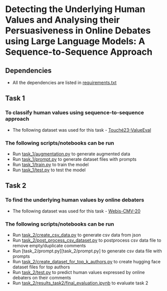 # Detecting the Underlying Human Values and Analysing their Persuasiveness in Online Debates using Large Language Models: A Sequence-to-Sequence Approach

## Dependencies
* All the dependencies are listed in [requirements.txt](requirements.txt)

## Task 1
### To classify human values using sequence-to-sequence approach
* The following dataset was used for this task - [Touché23-ValueEval](https://zenodo.org/record/7879430)

### The following scripts/notebooks can be run
* Run [task_1/augmentation.py](task_1/augmentation.py) to generate augmented data
* Run [task_1/prompt.py](task_1/prompt.py) to generate dataset files with prompts
* Run [task_1/train.py](task_1/train.py) to train the model
* Run [task_1/test.py](task_1/test.py) to test the model

## Task 2
### To find the underlying human values by online debaters
* The following dataset was used for this task - [Webis-CMV-20](https://zenodo.org/record/3778298#.ZHX069JBxH7)

### The following scripts/notebooks can be run
* Run [task_2/create_csv_data.py](task_2/create_csv_data.py) to generate csv data from json
* Run [task_2/post_process_csv_dataset.py](task_2/post_process_csv_dataset.py) to postprocess csv data file to remove empty/duplicate comments
* Run [task_2/prompt.py][task_2/prompt.py] to generate csv data file with prompts
* Run [task_2/create_dataset_for_top_k_authors.py](task_2/create_dataset_for_top_k_authors.py) to  create hugging face dataset files for top authors
* Run [task_2/test.py](task_2/test.py) to predict human values expressed by online debaters on their comments
* Run [task_2/results_task2/final_evaluation.ipynb](task_2/results_task2/final_evaluation.ipynb) to evaluate task 2
